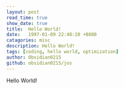 ```yaml
---
layout: post
read_time: true
show_date: true
title:  Hello World!
date:   1997-01-09 22:48:20 +0800
catagories: misc
description: Hello World!
tags: [coding, hello world, optimization]
author: Obsidian0215
github: obsidian0215/jos
---
```


Hello World!